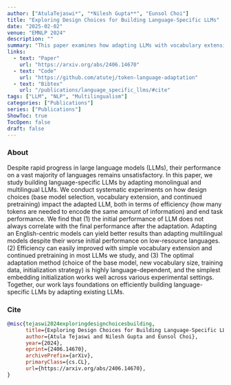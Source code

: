```yaml
---
author: ["AtulaTejaswi*", "*Nilesh Gupta**", "Eunsol Choi"]
title: "Exploring Design Choices for Building Language-Specific LLMs"
date: "2025-02-02"
venue: "EMNLP 2024"
description: ""
summary: "This paper examines how adapting LLMs with vocabulary extension and pretraining improves efficiency and performance across languages"
links:
  - text: "Paper"
    url: "https://arxiv.org/abs/2406.14670"
  - text: "Code"
    url: "https://github.com/atutej/token-language-adaptation"
  - text: "Bibtex"
    url: "/publications/language_specific_llms/#cite"
tags: ["LLM", "NLP", "Multilingualism"]
categories: ["Publications"]
series: ["Publications"]
ShowToc: true   
TocOpen: false
draft: false
---
```


### About

Despite rapid progress in large language models (LLMs), their performance on a vast majority of languages remains unsatisfactory. In this paper, we study building language-specific LLMs by adapting monolingual and multilingual LLMs. We conduct systematic experiments on how design choices (base model selection, vocabulary extension, and continued pretraining) impact the adapted LLM, both in terms of efficiency (how many tokens are needed to encode the same amount of information) and end task performance. We find that (1) the initial performance of LLM does not always correlate with the final performance after the adaptation. Adapting an English-centric models can yield better results than adapting multilingual models despite their worse initial performance on low-resource languages. (2) Efficiency can easily improved with simple vocabulary extension and continued pretraining in most LLMs we study, and (3) The optimal adaptation method (choice of the base model, new vocabulary size, training data, initialization strategy) is highly language-dependent, and the simplest embedding initialization works well across various experimental settings. Together, our work lays foundations on efficiently building language-specific LLMs by adapting existing LLMs.

### Cite
```bib
@misc{tejaswi2024exploringdesignchoicesbuilding,
      title={Exploring Design Choices for Building Language-Specific LLMs}, 
      author={Atula Tejaswi and Nilesh Gupta and Eunsol Choi},
      year={2024},
      eprint={2406.14670},
      archivePrefix={arXiv},
      primaryClass={cs.CL},
      url={https://arxiv.org/abs/2406.14670}, 
}
```